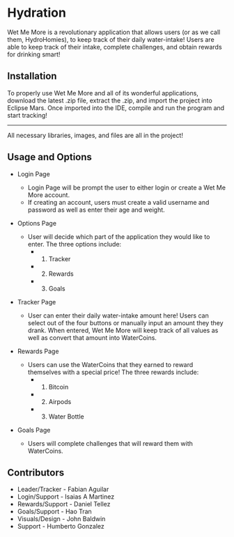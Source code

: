 # Hydration

Wet Me More is a revolutionary application that allows users (or as we call them, HydroHomies), to keep track of their daily water-intake! Users are able to keep track of their intake, complete challenges, and obtain rewards for drinking smart!  

## Installation

To properly use Wet Me More and all of its wonderful applications, download the latest .zip file, extract the .zip, and import the project into Eclipse Mars.  Once imported into the IDE, compile and run the program and start tracking!

***

All necessary libraries, images, and files are all in the project!

## Usage and Options

- Login Page
  - Login Page will be prompt the user to either login or create a Wet Me More account.
  - If creating an account, users must create a valid username and password as well as enter their age and weight.

- Options Page
  - User will decide which part of the application they would like to enter.  The three options include:
    - 1. Tracker
    - 2. Rewards
    - 3. Goals

- Tracker Page
  - User can enter their daily water-intake amount here! Users can select out of the four buttons or manually input an amount they they drank.  When entered, Wet Me More will keep track of all values as well as convert that amount into WaterCoins.

- Rewards Page
  - Users can use the WaterCoins that they earned to reward themselves with a special price!  The three rewards include:
    - 1. Bitcoin
    - 2. Airpods
    - 3. Water Bottle

- Goals Page
  - Users will complete challenges that will reward them with WaterCoins.  

## Contributors 
- Leader/Tracker - Fabian Aguilar
- Login/Support - Isaias A Martinez
- Rewards/Support - Daniel Tellez
- Goals/Support - Hao Tran
- Visuals/Design - John Baldwin
- Support - Humberto Gonzalez


